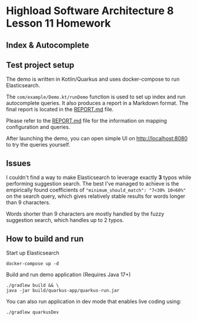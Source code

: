 # Highload Software Architecture 8 Lesson 11 Homework

Index & Autocomplete
---

## Test project setup

The demo is written in Kotlin/Quarkus and uses docker-compose to run Elasticsearch.

The `com/example/Demo.kt/runDemo` function is used to set up index and run autocomplete queries. It also produces a report in a Markdown format. The final report is located in the [REPORT.md](reports/REPORT.md) file.

Please refer to the [REPORT.md](reports/REPORT.md) file for the information on mapping configuration and queries.

After launching the demo, you can open simple UI on [http://localhost:8080](http://localhost:8080) to try the queries yourself.

## Issues

I couldn't find a way to make Elasticsearch to leverage exactly **3** typos while performing suggestion search.
The best I've managed to achieve is the empirically found coefficients of `"minimum_should_match": "7<30% 10<60%"` on
the search query, which gives relatively stable results for words longer than 9 characters.

Words shorter than 9 characters are mostly handled by the fuzzy suggestion search, which handles up to 2 typos.

## How to build and run

Start up Elasticsearch

```shell script
docker-compose up -d
```

Build and run demo application (Requires Java 17+)

```shell script
./gradlew build && \
java -jar build/quarkus-app/quarkus-run.jar
```

You can also run application in dev mode that enables live coding using:

```shell script
./gradlew quarkusDev
```
